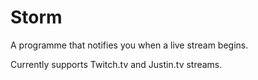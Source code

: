 Storm
=====

A programme that notifies you when a live stream begins.

Currently supports Twitch.tv and Justin.tv streams.
